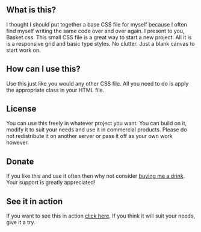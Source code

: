 ## What is this?
I thought I should put together a base CSS file for myself because I often find myself writing the same code over and over again. I present to you, Basket.css. This small CSS file is a great way to start a new project. All it is is a responsive grid and basic type styles. No clutter. Just a blank canvas to start work on.

## How can I use this?
Use this just like you would any other CSS file. All you need to do is apply the appropriate class in your HTML file.

## License
You can use this freely in whatever project you want. You can build on it, modify it to suit your needs and use it in commercial products. Please do not redistribute it on another server or pass it off as your own work however.

## Donate
If you like this and use it often then why not consider <a href="https://www.paypal.com/cgi-bin/webscr?cmd=_s-xclick&amp;hosted_button_id=TYPX4JZZAJS62">buying me a drink</a>. Your support is greatly appreciated!

## See it in action
If you want to see this in action <a href="http://elliotj.me/basketcss">click here</a>. If you think it will suit your needs, give it a try.